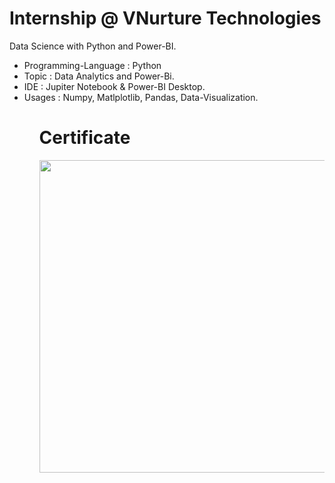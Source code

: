 # Internship @ VNurture Technologies
Data Science with Python and Power-BI.
<ul>
<li> Programming-Language : Python </li>
<li> Topic : Data Analytics and Power-Bi. </li>
<li> IDE : Jupiter Notebook & Power-BI Desktop. </li>
<li> Usages : Numpy, Matlplotlib, Pandas, Data-Visualization. 
<ul>

# Certificate 

<img src="https://user-images.githubusercontent.com/64003300/179385393-59dbe7ca-1363-43ac-8169-7de1010c3845.jpeg" width="700" height="500">

